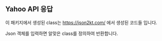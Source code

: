 ## Yahoo API 응답

이 패키지에서 생성된 class는 https://json2kt.com/ 에서 생성된 코드들 입니다.

Json 객체를 입력하면 알맞은 class를 정의하여 반환합니다.